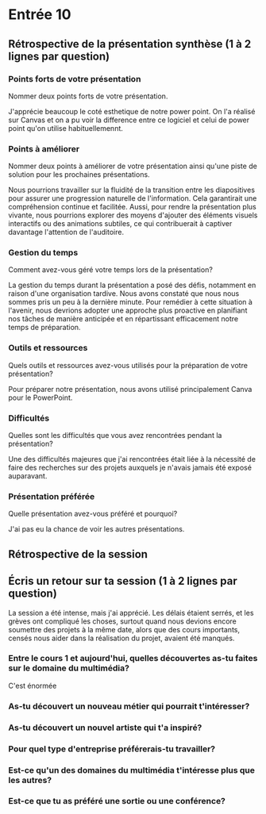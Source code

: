 # Entrée 10
## Rétrospective de la présentation synthèse (1 à 2 lignes par question)

### Points forts de votre présentation 
Nommer deux points forts de votre présentation.

J'apprécie beaucoup le coté esthetique de notre power point. On l'a réalisé sur Canvas et on a pu voir la difference entre ce logiciel et celui de power point qu'on utilise habituellemennt.

### Points à améliorer
Nommer deux points à améliorer de votre présentation ainsi qu'une piste de solution pour les prochaines présentations. 

Nous pourrions travailler sur la fluidité de la transition entre les diapositives pour assurer une progression naturelle de l'information. Cela garantirait une compréhension continue et facilitée. Aussi, pour rendre la présentation plus vivante, nous pourrions explorer des moyens d'ajouter des éléments visuels interactifs ou des animations subtiles, ce qui contribuerait à captiver davantage l'attention de l'auditoire.

### Gestion du temps
Comment avez-vous géré votre temps lors de la présentation?

La gestion du temps durant la présentation a posé des défis, notamment en raison d'une organisation tardive. Nous avons constaté que nous nous sommes pris un peu à la dernière minute. Pour remédier à cette situation à l'avenir, nous devrions adopter une approche plus proactive en planifiant nos tâches de manière anticipée et en répartissant efficacement notre temps de préparation.

### Outils et ressources
Quels outils et ressources avez-vous utilisés pour la préparation de votre présentation?

Pour préparer notre présentation, nous avons utilisé principalement Canva pour le PowerPoint.
### Difficultés
Quelles sont les difficultés que vous avez rencontrées pendant la présentation?

Une des difficultés majeures que j'ai rencontrées était liée à la nécessité de faire des recherches sur des projets auxquels je n'avais jamais été exposé auparavant.

### Présentation préférée
Quelle présentation avez-vous préféré et pourquoi?

J'ai pas eu la chance de voir les autres présentations.

## Rétrospective de la session
## Écris un retour sur ta session (1 à 2 lignes par question)

La session a été intense, mais j'ai apprécié. Les délais étaient serrés, et les grèves ont compliqué les choses, surtout quand nous devions encore soumettre des projets à la même date, alors que des cours importants, censés nous aider dans la réalisation du projet, avaient été manqués.

### Entre le cours 1 et aujourd'hui, quelles découvertes as-tu faites sur le domaine du multimédia? 

C'est énormée

### As-tu découvert un nouveau métier qui pourrait t'intéresser? 

### As-tu découvert un nouvel artiste qui t'a inspiré? 

### Pour quel type d'entreprise préférerais-tu travailler? 

### Est-ce qu'un des domaines du multimédia t'intéresse plus que les autres? 

### Est-ce que tu as préféré une sortie ou une conférence?
